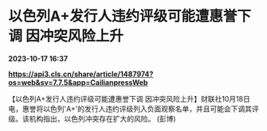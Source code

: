 # 以色列A+发行人违约评级可能遭惠誉下调 因冲突风险上升

**2023-10-17 16:37**

**https://api3.cls.cn/share/article/1487974?os=web&sv=7.7.5&app=CailianpressWeb**

【以色列A+发行人违约评级可能遭惠誉下调 因冲突风险上升】财联社10月18日电，惠誉将以色列'A+'的发行人违约评级列入负面观察名单，并且可能会下调其评级。该机构指出，以色列冲突存在扩大的风险。 (彭博)